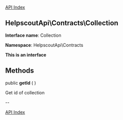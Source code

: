 [API Index](ApiIndex.md)


HelpscoutApi\Contracts\Collection
---------------



    

    


**Interface name**: Collection

**Namespace**: HelpscoutApi\Contracts

**This is an interface**







Methods
-------


public **getId** (  )


Get id of collection








--

[API Index](ApiIndex.md)
